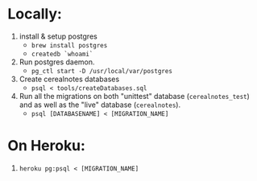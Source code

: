 # Locally:
1. install & setup postgres
	* `brew install postgres`
	* ``createdb `whoami` ``
2. Run postgres daemon. 
	* `pg_ctl start -D /usr/local/var/postgres`
3. Create cerealnotes databases
	* `psql < tools/createDatabases.sql`
3. Run all the migrations on both "unittest" database (`cerealnotes_test`) and as well as the "live" database (`cerealnotes`). 
	* `psql [DATABASENAME] < [MIGRATION_NAME]`

# On Heroku:

1. `heroku pg:psql < [MIGRATION_NAME]`